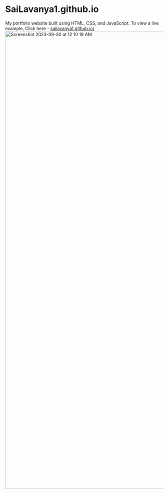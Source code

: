 # SaiLavanya1.github.io
My portfolio website built using HTML, CSS, and JavaScript. 
To view a live example, Click here - [sailavanya1.github.io/](https://sailavanya1.github.io/)
<img width="1463" alt="Screenshot 2023-09-30 at 12 10 19 AM" src="https://github.com/SaiLavanya1/SaiLavanya1.github.io/assets/98532973/91ceb2f4-7c38-4ee9-82d2-0c0c1e7d5569">
